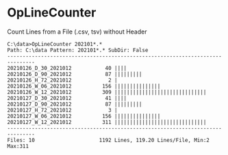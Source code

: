 # OpLineCounter

Count Lines from a File (.csv, tsv) without Header

    C:\data>OpLineCounter 202101*.*
    Path: C:\data Pattern: 202101*.* SubDir: False
    -------------------------------------------------------------------------------
    20210126_D_30_2021012           40 ||||
    20210126_D_90_2021012           87 |||||||||
    20210126_H_72_2021012            2 |
    20210126_W_06_2021012          156 |||||||||||||||
    20210126_W_12_2021012          309 ||||||||||||||||||||||||||||||
    20210127_D_30_2021012           41 ||||
    20210127_D_90_2021012           87 |||||||||
    20210127_H_72_2021012            3 |
    20210127_W_06_2021012          156 |||||||||||||||
    20210127_W_12_2021012          311 ||||||||||||||||||||||||||||||
    -------------------------------------------------------------------------------
    Files: 10                     1192 Lines, 119.20 Lines/File, Min:2 Max:311
